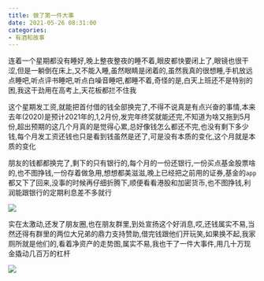 ```yaml
---
title: 做了第一件大事
date: 2021-05-26 08:31:00
categories: 
- 有酒和故事
---
```


连着一个星期都没有睡好,晚上整夜整夜的睡不着,眼皮都快要闭上了,眼镜也很干涩,但是一躺倒在床上,又不能入睡,虽然眼睛是闭着的,虽然我真的很想睡,手机放远点睡吧,听点评书睡吧,听点白噪音睡吧,都睡不着,奇怪的是,白天上班还不是特别的困,我这干劲用在高考上,天花板都拦不住我

<!--more-->

这个星期发工资,就能把首付借的钱全部换完了,不得不说真是有点兴奋的事情,本来去年(2020)是预计2021年的,1,2月份,发完年终奖就能还完,不知道为啥又拖到5月份,超出预期的这几个月真的是觉得心累,总好像钱怎么都还不完,也没有剩下多少钱,每个月发工资还钱也只是看到钱虽然是还了,可是没有本质的变化,这个月就是本质的变化

朋友的钱都都换完了,剩下的只有银行的,每个月的一份还银行,一份买点基金股票啥的,也不图挣钱,一份存着做急用,想想都美滋滋,晚上已经把之前用的证券,基金的`app`都又下了回来,没事的时候再仔细折腾下,顺便看看港股和加密货币,也不图挣钱,利润能跟银行的定期利息差不多就行

![](https://blog-anthony.s3.amazonaws.com/blog/2021/8724c4dd803a642a16cb57f7c0fc0806.png)



实在太激动,还发了朋友圈,也在朋友群里,到处宣扬这个好消息,哎,还钱属实不易,当然还得有群里的两位大兄弟的鼎力支持赞助,借完钱跟他们开玩笑,如果换不起,我家厕所就是他们的,看着净资产的走势图,属实不易,我也干了一件大事件,用几十万现金撬动几百万的杠杆

![](https://blog-anthony.s3.ap-northeast-1.amazonaws.com/blog/2021/deb4de6e1a327eb055cf75d044e6acf3.jpg)
